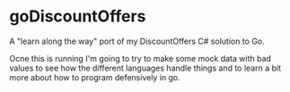 # goDiscountOffers
A "learn along the way" port of my DiscountOffers C# solution to Go. 

Ocne this is running I'm going to try to make some mock data with bad values to see how the different languages handle things and to learn a bit more about 
how to program defensively in go.
